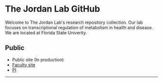 # The Jordan Lab GitHub

Welcome to The Jordan Lab's research repository collection. Our lab focuses on transcriptional regulation of metabolism in health and disease. We are located at Florida State Univerity.
## Public
- Public site (In production)
- [Faculty site](https://www.bio.fsu.edu/faculty.php?faculty-id=jmj24b)
- [PI](https://github.com/james-m-jordan)
---
